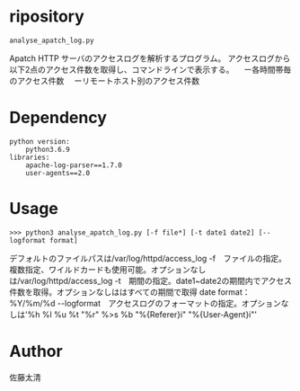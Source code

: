ripository
==========
    analyse_apatch_log.py
Apatch HTTP サーバのアクセスログを解析するプログラム。
アクセスログから以下2点のアクセス件数を取得し、コマンドラインで表示する。
　ー各時間帯毎のアクセス件数
　ーリモートホスト別のアクセス件数

Dependency
==========
    python version:
        python3.6.9
    libraries:
        apache-log-parser==1.7.0
        user-agents==2.0

Usage
=====
    >>> python3 analyse_apatch_log.py [-f file*] [-t date1 date2] [--logformat format]
デフォルトのファイルパスは/var/log/httpd/access_log
-f　ファイルの指定。複数指定、ワイルドカードも使用可能。オプションなしは/var/log/httpd/access_log
-t　期間の指定。date1~date2の期間内でアクセス件数を取得。オプションなしははすべての期間で取得
    date format：%Y/%m/%d
--logformat　アクセスログのフォーマットの指定。オプションなしは'%h %l %u %t \"%r\" %>s %b \"%{Referer}i\" \"%{User-Agent}i\"'

Author
======
佐藤太清